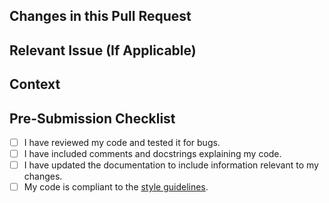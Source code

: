 ## Changes in this Pull Request
<!-- Describe your changes in detail. -->


## Relevant Issue (If Applicable)
<!-- If your PR is meant to resolve an issue or addresses an issue indirectly, mention that issue here. -->


## Context
<!-- What is the motivation behind this change? Why should it be implemented? -->


## Pre-Submission Checklist
- [ ] I have reviewed my code and tested it for bugs.
- [ ] I have included comments and docstrings explaining my code.
- [ ] I have updated the documentation to include information relevant to my changes.
- [ ] My code is compliant to the [style guidelines](./CONTRIBUTING.md#bare-bones-style-guidelines).
